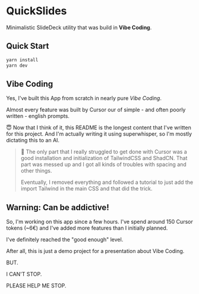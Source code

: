 # QuickSlides

Minimalistic SlideDeck utility that was build in **Vibe Coding**.

## Quick Start

```bash
yarn install
yarn dev
```

## Vibe Coding

Yes, I've built this App from scratch in nearly pure _Vibe Coding_.

Almost every feature was built by Cursor our of simple - and often poorly written - english prompts.

😇 Now that I think of it, this README is the longest content that I've written for this project. And I'm actually writing it using superwhisper, so I'm mostly dictating this to an AI.

> 🤨 The only part that I really struggled to get done with Cursor was a good installation and initialization of TailwindCSS and ShadCN. That part was messed up and I got all kinds of troubles with spacing and other things.
>
> Eventually, I removed everything and followed a tutorial to just add the import Tailwind in the main CSS and that did the trick.

## Warning: Can be addictive!

So, I'm working on this app since a few hours. I've spend around 150 Cursor tokens (~6€)
and I've added more features than I initially planned.

I've definitely reached the "good enough" level.

After all, this is just a demo project for a presentation about Vibe Coding.

BUT.

I CAN'T STOP.

PLEASE HELP ME STOP.
